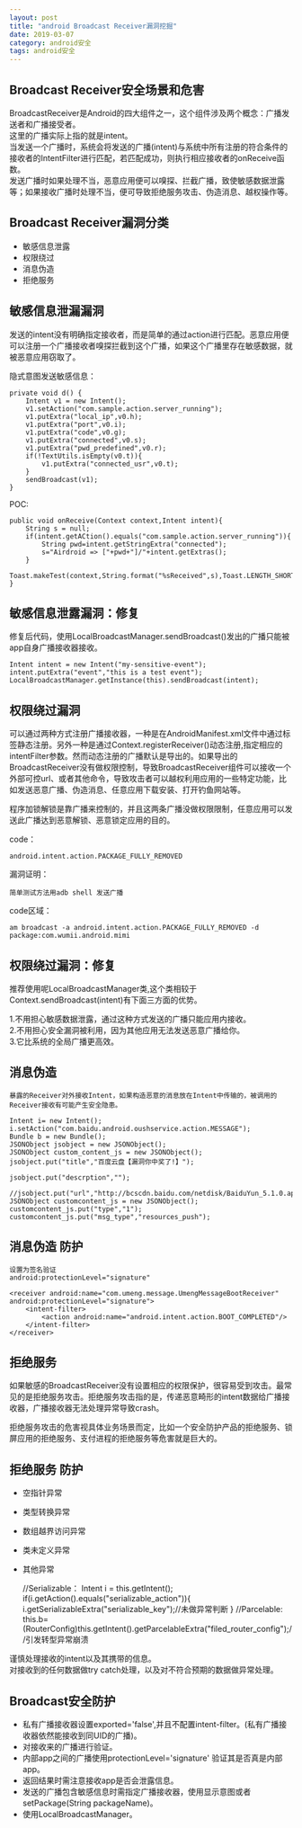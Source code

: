```yaml
---
layout: post
title: "android Broadcast Receiver漏洞挖掘"
date: 2019-03-07
category: android安全
tags: android安全
---
```


## Broadcast Receiver安全场景和危害

BroadcastReceiver是Android的四大组件之一，这个组件涉及两个概念：广播发送者和广播接受者。  
这里的广播实际上指的就是intent。  
当发送一个广播时，系统会将发送的广播(intent)与系统中所有注册的符合条件的接收者的IntentFilter进行匹配，若匹配成功，则执行相应接收者的onReceive函数。  
发送广播时如果处理不当，恶意应用便可以嗅探、拦截广播，致使敏感数据泄露等；如果接收广播时处理不当，便可导致拒绝服务攻击、伪造消息、越权操作等。  

## Broadcast Receiver漏洞分类

- 敏感信息泄露
- 权限绕过
- 消息伪造
- 拒绝服务

## 敏感信息泄漏漏洞

发送的intent没有明确指定接收者，而是简单的通过action进行匹配。恶意应用便可以注册一个广播接收者嗅探拦截到这个广播，如果这个广播里存在敏感数据，就被恶意应用窃取了。  

隐式意图发送敏感信息：  

	private void d() {
		Intent v1 = new Intent();
		v1.setAction("com.sample.action.server_running");
		v1.putExtra("local_ip",v0.h);
		v1.putExtra("port",v0.i);
		v1.putExtra("code",v0.g);
		v1.putExtra("connected",v0.s);
		v1.putExtra("pwd_predefined",v0.r);
		if(!TextUtils.isEmpty(v0.t)){
			v1.putExtra("connected_usr",v0.t);
		}
		sendBroadcast(v1);
	}

POC:  

	public void onReceive(Context context,Intent intent){
		String s = null;
		if(intent.getACtion().equals("com.sample.action.server_running")){
			String pwd=intent.getStringExtra("connected");
			s="Airdroid => ["+pwd+"]/"+intent.getExtras();
		}
		Toast.makeTest(context,String.format("%sReceived",s),Toast.LENGTH_SHORT).show();
	}

## 敏感信息泄露漏洞：修复

修复后代码，使用LocalBroadcastManager.sendBroadcast()发出的广播只能被app自身广播接收器接收。  

	Intent intent = new Intent("my-sensitive-event");
	intent.putExtra("event","this is a test event");
	LocalBroadcastManager.getInstance(this).sendBroadcast(intent);

## 权限绕过漏洞

可以通过两种方式注册广播接收器，一种是在AndroidManifest.xml文件中通过<receiver>标签静态注册。另外一种是通过Context.registerReceiver()动态注册,指定相应的intentFilter参数。然而动态注册的广播默认是导出的。如果导出的BroadcastReceiver没有做权限控制，导致BroadcastReceiver组件可以接收一个外部可控url、或者其他命令，导致攻击者可以越权利用应用的一些特定功能，比如发送恶意广播、伪造消息、任意应用下载安装、打开钓鱼网站等。  

程序加锁解锁是靠广播来控制的，并且这两条广播没做权限限制，任意应用可以发送此广播达到恶意解锁、恶意锁定应用的目的。  

code：  

	android.intent.action.PACKAGE_FULLY_REMOVED

漏洞证明：  

	简单测试方法用adb shell 发送广播

code区域：  

	am broadcast -a android.intent.action.PACKAGE_FULLY_REMOVED -d package:com.wumii.android.mimi

## 权限绕过漏洞：修复

推荐使用呢LocalBroadcastManager类,这个类相较于Context.sendBroadcast(intent)有下面三方面的优势。  

1.不用担心敏感数据泄露，通过这种方式发送的广播只能应用内接收。  
2.不用担心安全漏洞被利用，因为其他应用无法发送恶意广播给你。  
3.它比系统的全局广播更高效。  

## 消息伪造

	暴露的Receiver对外接收Intent，如果构造恶意的消息放在Intent中传输的，被调用的Receiver接收有可能产生安全隐患。  

	Intent i= new Intent();
	i.setAction("com.baidu.android.oushservice.action.MESSAGE");
	Bundle b = new Bundle();
	JSONObject jsobject = new JSONObject();
	JSONObject custom_content_js = new JSONObject();
	jsobject.put("title","百度云盘【漏洞你中奖了!】");

	jsobject.put("descrption","");

	//jsobject.put("url","http://bcscdn.baidu.com/netdisk/BaiduYun_5.1.0.apk");
	JSONObject customcontent_js = new JSONObject();
	customcontent_js.put("type","1");
	customcontent_js.put("msg_type","resources_push");

## 消息伪造 防护

	设置为签名验证
	android:protectionLevel="signature"

	<receiver android:name="com.umeng.message.UmengMessageBootReceiver" android:protectionLevel="signature">
		<intent-filter>
			<action android:name="android.intent.action.BOOT_COMPLETED"/>
		</intent-filter>
	</receiver>

## 拒绝服务

如果敏感的BroadcastReceiver没有设置相应的权限保护，很容易受到攻击。最常见的是拒绝服务攻击。拒绝服务攻击指的是，传递恶意畸形的intent数据给广播接收器，广播接收器无法处理异常导致crash。  

拒绝服务攻击的危害视具体业务场景而定，比如一个安全防护产品的拒绝服务、锁屏应用的拒绝服务、支付进程的拒绝服务等危害就是巨大的。  

## 拒绝服务 防护

- 空指针异常
- 类型转换异常
- 数组越界访问异常
- 类未定义异常
- 其他异常

	//Serializable：
	Intent i = this.getIntent();
	if(i.getAction().equals("serializable_action")){
		i.getSerializableExtra("serializable_key");//未做异常判断
	}
	//Parcelable:
	this.b=(RouterConfig)this.getIntent().getParcelableExtra("filed_router_config");//引发转型异常崩溃

谨慎处理接收的intent以及其携带的信息。  
对接收到的任何数据做try catch处理，以及对不符合预期的数据做异常处理。  

## Broadcast安全防护

- 私有广播接收器设置exported='false',并且不配置intent-filter。(私有广播接收器依然能接收到同UID的广播)。
- 对接收来的广播进行验证。
- 内部app之间的广播使用protectionLevel='signature' 验证其是否真是内部app。
- 返回结果时需注意接收app是否会泄露信息。 
- 发送的广播包含敏感信息时需指定广播接收器，使用显示意图或者setPackage(String packageName)。
- 使用LocalBroadcastManager。